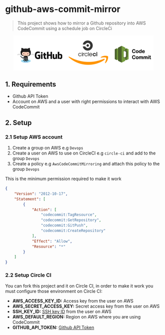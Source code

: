 # github-aws-commit-mirror

> This project shows how to mirror a Github repository into AWS CodeCommit using a schedule job on CircleCi

<p align="center">
  <img src="resources/logo.png" width="450" title="Github AWS CodeCommit Mirror">
</p>

## 1. Requirements
- Github API Token
- Account on AWS and a user with right permissions to interact with AWS CodeCommit

## 2. Setup

### 2.1 Setup AWS account

1. Create a group on AWS e.g `Devops`
2. Create a user on AWS to use on CircleCI e.g `circle-ci` and add to the group `Devops`
3. Create a policy e.g `AwsCodeCommitMirroring` and attach this policy to the group `Devops`

This is the minimum permission required to make it work
``` json 
{
    "Version": "2012-10-17",
    "Statement": [
        {
            "Action": [
                "codecommit:TagResource",
                "codecommit:GetRepository",
                "codecommit:GitPush",
                "codecommit:CreateRepository"
            ],
            "Effect": "Allow",
            "Resource": "*"
        }
    ]
}
```

### 2.2 Setup Circle CI

You can fork this project and it on Circle CI, in order to make it work you must configure those environment on Circle CI:

- **AWS_ACCESS_KEY_ID:** Access key from the user on AWS 
- **AWS_SECRET_ACCESS_KEY:** Secret access key from the user on AWS
- **SSH_KEY_ID:** [SSH key ID](https://docs.aws.amazon.com/codecommit/latest/userguide/setting-up-without-cli.html#setting-up-without-cli-add-key) from the user on AWS
- **AWS_DEFAULT_REGION:** Region on AWS where you are using CodeCommit
- **GITHUB_API_TOKEN:** [Github API Token](https://help.github.com/en/github/authenticating-to-github/creating-a-personal-access-token-for-the-command-line)
